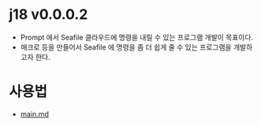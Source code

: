 # j18 v0.0.0.2
- Prompt 에서 Seafile 클라우드에 명령을 내릴 수 있는 프로그램 개발이 목표이다.
- 매크로 등을 만들어서 Seafile 에 명령을 좀 더 쉽게 줄 수 있는 프로그램을 개발하고자 한다.

# 사용법
- [main.md](./document/main.md)
